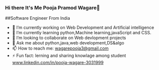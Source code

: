 ### Hi there It's Me Pooja Pramod Wagare👋
##Software Engineer From India
- 🔭 I’m currently working on Web Development and Artificial intelligence 
- 🌱 I’m currently learning python,Machine learning,javaScript and CSS.
- 👯 I’m looking to collaborate on Web devlopment projects
- 💬 Ask me about python,java,web development,DS&algo
- 📫 How to reach me: wagarepooja3@gmail.com
- ⚡ Fun fact: lerning and sharing knowlage among student
www.linkedin.com/in/pooja-wagare-3031999
<!--
**PoojaWagare/PoojaWagare** is a ✨ _special_ ✨ repository because its `README.md` (this file) appears on your GitHub profile.

Here are some ideas to get you started:

- 🔭 I’m currently working on ...
- 🌱 I’m currently learning ...
- 👯 I’m looking to collaborate on ...
- 🤔 I’m looking for help with ...
- 💬 Ask me about ...
- 📫 How to reach me: ...
- 😄 Pronouns: ...
- ⚡ Fun fact: ...
-->
